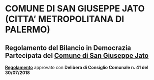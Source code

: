 # COMUNE DI SAN GIUSEPPE JATO (CITTA’ METROPOLITANA DI PALERMO)


## Regolamento del Bilancio in Democrazia Partecipata del [Comune di San Giuseppe Jato](https://www.comune.sangiuseppejato.pa.it/)


[**Regolamento**](https://www.comune.sangiuseppejato.pa.it/amministrazione_trasparente/disposizioni_generali/Atti_generali/atti-amministrativi-generali/Regolamento%20democrazia%20partecipata.pdf) approvato con **Delibera di Consiglio Comunale n. 41 del 30/07/2018**
